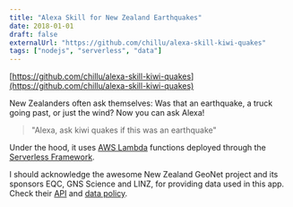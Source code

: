 ```yaml
---
title: "Alexa Skill for New Zealand Earthquakes"
date: 2018-01-01
draft: false
externalUrl: "https://github.com/chillu/alexa-skill-kiwi-quakes"
tags: ["nodejs", "serverless", "data"]
---
```


[https://github.com/chillu/alexa-skill-kiwi-quakes](https://github.com/chillu/alexa-skill-kiwi-quakes)

New Zealanders often ask themselves: Was that an earthquake,
a truck going past, or just the wind? Now you can ask Alexa!

> "Alexa, ask kiwi quakes if this was an earthquake"

Under the hood, it uses [AWS Lambda](https://aws.amazon.com/lambda/) functions
deployed through the [Serverless Framework](http://serverless.com).

I should acknowledge the awesome New Zealand GeoNet project and its sponsors EQC,
GNS Science and LINZ, for providing data used in this app.
Check their [API](https://api.geonet.org.nz) and
[data policy](http://www.geonet.org.nz/policy).